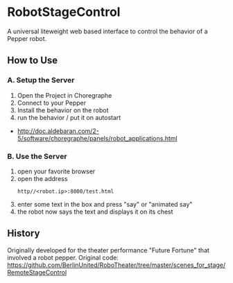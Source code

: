 # RobotStageControl
A universal liteweight web based interface to control the behavior of a Pepper robot.

## How to Use

### A. Setup the Server

1. Open the Project in Choregraphe
2. Connect to your Pepper
3. Install the behavior on the robot
4. run the behavior / put it on autostart

* http://doc.aldebaran.com/2-5/software/choregraphe/panels/robot_applications.html


### B. Use the Server

1. open your favorite browser
2. open the address
   ```
   http//<robot.ip>:8000/test.html
   ```
3. enter some text in the box and press "say" or "animated say"
4. the robot now says the text and displays it on its chest


## History
Originally developed for the theater performance "Future Fortune" that involved a robot pepper.
Original code:
https://github.com/BerlinUnited/RoboTheater/tree/master/scenes_for_stage/RemoteStageControl

